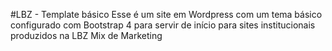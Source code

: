 #LBZ - Template básico
	Esse é um site em Wordpress com um tema básico configurado com Bootstrap 4 para servir de início para sites institucionais produzidos na LBZ Mix de Marketing
